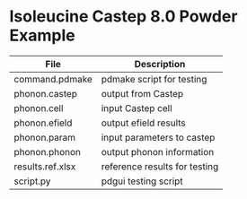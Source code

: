 # Isoleucine Castep 8.0 Powder Example

| File                  | Description                                       |
| --------------------- | ------------------------------------------------- |
| command.pdmake	| pdmake script for testing |
| phonon.castep		| output from Castep |
| phonon.cell           | input Castep cell |
| phonon.efield         | output efield results |
| phonon.param          | input parameters to castep |
| phonon.phonon         | output phonon information |
| results.ref.xlsx	| reference results for testing |
| script.py             | pdgui testing script |

